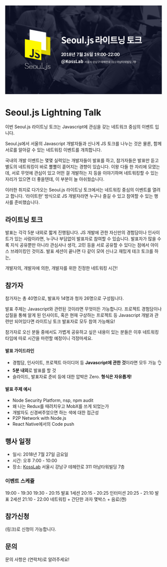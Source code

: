 
<p style="text-align:center">
  <img src="../assets/seouljs-lightning-talk.jpg">
</p>

# Seoul.js Lightning Talk

이번 Seoul.js 라이트닝 토크는 Javascript에 관심을 갖는 네트워크 중심의 이벤트 입니다.

Seoul.js에서 서울의 Javascript 개발자들과 신나게 JS 토크를 나누는 것은 물론, 함께 서로를 알아갈 수 있는 네트워킹 이벤트를 개최합니다.

국내의 개발 이벤트는 몇몇 실력있는 개발자들이 발표를 하고, 참가자들은 발표만 듣고 별도의 네트워킹이 바로 뿔뿔이 흩어지는 경향이 있습니다. 이왕 다들 한 자리에 모였는데, 서로 무엇에 관심이 있고 어떤 걸 개발하는 지 등을 이야기하며 네트워킹할 수 있는 자리가 있으면 더 좋을텐데, 이 부분이 늘 아쉬웠습니다.

이러한 취지로 다가오는 Seoul.js 라이트닝 토크에서는 네트워킹 중심의 이벤트를 열려고 합니다.  ‘라이트한' 방식으로 JS 개발자라면 누구나 즐길 수 있고 참여할 수 있는 행사를 준비했습니다.

## 라이트닝 토크

발표는 각각 5분 내외로 짧게 진행됩니다. JS 개발에 관한 자신만의 경험담이나 인사이트가 있는 사람이라면,  누구나 부담없이 발표자로 참여할 수 있습니다. 발표자가 많을 수록 지식 공유뿐만 아니라 관심사나 생각, 고민 등을 서로 공유할 수 있다는 점에서 아이스 브레이킹인 것이죠. 발표 세션이 끝나면 다 같이 모여 신나고 재밌게 테크 토크를 하는,

개발자의,
개발자에 의한,
개발자를 위한 진정한 네트워킹 시간!

## 참가자

참가자는 총 40명으로, 발표자 14명과 청자 26명으로 구성됩니다.

발표 주제는 Javascript와 관련된 것이라면 무엇이든 가능합니다. 프로젝트 경험담이나 삽질을 통해 알게 된 인사이트, 혹은 현재 구상하는 프로젝트 등 Javascript 개발과 관련만 되어있다면 라이트닝 토크 발표자로 모두 참여 가능해요!

참가자로 오신 분들 중에서도 가볍게 공유하고 싶은 내용이 있는 분들은 이후 네트워킹 타임에 따로 시간을 마련할 예정이니 걱정마세요.

#### 발표 가이드라인

* 경험담, 인사이트, 프로젝트 아이디어 등 **Javascript에 관한 것**이라면 모두 가능  👌
* **5분 내외**로 발표를 할 것
* 슬라이드, 발표자료 준비 등에 대한 압박은 Zero. **형식은 자유롭게!**

#### 발표 주제 예시

* Node Security Platform, nsp, npm audit
* 왜 나는 Redux를 때려치우고 MobX를 쓰게 되었는가
* 개발자도 신경써주었으면 하는 색에 대한 접근성
* P2P Network with Node.js
* React Native에서의 Code push

## 행사 일정

* 일시: 2018년 7월 27일 금요일
* 시간: 오후 7:00 - 10:00
* 장소: [KossLab](https://kosslab.kr/) 서울시 강남구 테헤란로 311 아남타워빌딩 7층

### 이벤트 스케쥴

19:00 - 19:30
19:30 - 20:15  발표 1세션
20:15 - 20:25  인터미션
20:25 - 21:10  발표 2세션
21:10 - 22:00  네트워킹 + 간단한 과자 몇박스 + 음료(캔)

## 참가신청

(링크)로 신청이 가능합니다.

## 문의

문의 사항은 (연락처)로 알려주세요!

